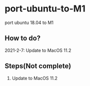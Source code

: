 # port-ubuntu-to-M1
port ubuntu 18.04 to M1

## How to do?
2021-2-7: Update to MacOS 11.2

## Steps(Not complete)
1. Update to MacOS 11.2
